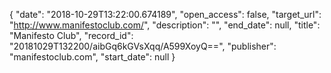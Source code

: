 {
  "date": "2018-10-29T13:22:00.674189", 
  "open_access": false, 
  "target_url": "http://www.manifestoclub.com/", 
  "description": "", 
  "end_date": null, 
  "title": "Manifesto Club", 
  "record_id": "20181029T132200/aibGq6kGVsXqq/A599XoyQ==", 
  "publisher": "manifestoclub.com", 
  "start_date": null
}

